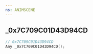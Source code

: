 ```yaml
---
ns: ANIMSCENE
---
```

## _0x7C709C01D43D94CD

```c
// 0x7C709C01D43D94CD
Any _0x7C709C01D43D94CD();
```

